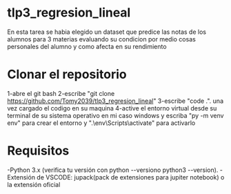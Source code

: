 # tlp3_regresion_lineal
En esta tarea se habia elegido un dataset que predice las notas de los alumnos para 3 materias evaluando su condicion por medio cosas personales del alumno y como afecta en su rendimiento

# Clonar el repositorio
1-abre el git bash 
2-escribe "git clone https://github.com/Tomy2039/tlp3_regresion_lineal" 
3-escribe "code .". una vez cargado el codigo en su maquina 
4-active el entorno virtual desde su terminal de su sistema operativo en mi caso windows y escriba "py -m venv env" para crear el entorno y ".\env\Scripts\activate" para activarlo 

# Requisitos
-Python 3.x (verifica tu versión con python --versiono python3 --version). 
-Extensión de VSCODE: jupack(pack de extensiones para jupiter notebook) o la extensión oficial